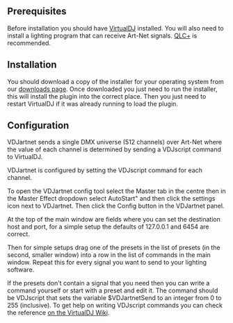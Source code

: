 Prerequisites
-------------
Before installation you should have [VirtualDJ](https://virtualdj.com) installed. You will also need to install a lighting program that can receive Art-Net signals. [QLC+](http://qlcplus.org) is recommended.

Installation
------------
You should download a copy of the installer for your operating system from our [downloads page](https://www.kepler22b.uk/vdjartnet/download.html). Once downloaded you just need to run the installer, this will install the plugin into the correct place. Then you just need to restart VirtualDJ if it was already running to load the plugin.

Configuration
-------------
VDJartnet sends a single DMX universe (512 channels) over Art-Net where the value of each channel is determined by sending a VDJscript command to VirtualDJ.

VDJartnet is configured by setting the VDJscript command for each channel.

To open the VDJartnet config tool select the Master tab in the centre then in the Master Effect dropdown select AutoStart" and then click the settings icon next to VDJartnet. Then click the Config button in the VDJartnet panel.

At the top of the main window are fields where you can set the destination host and port, for a simple setup the defaults of 127.0.0.1 and 6454 are correct.

Then for simple setups drag one of the presets in the list of presets (in the second, smaller window) into a row in the list of commands in the main window. Repeat this for every signal you want to send to your lighting software.

If the presets don't contain a signal that you need then you can write a command yourself or start with a preset and edit it. The command should be VDJscript that sets the variable $VDJartnetSend to an integer from 0 to 255 (inclusive). To get help on writing VDJscript commands you can check the reference [on the VirtualDJ Wiki](https://www.virtualdj.com/wiki/VDJ8script.html).

